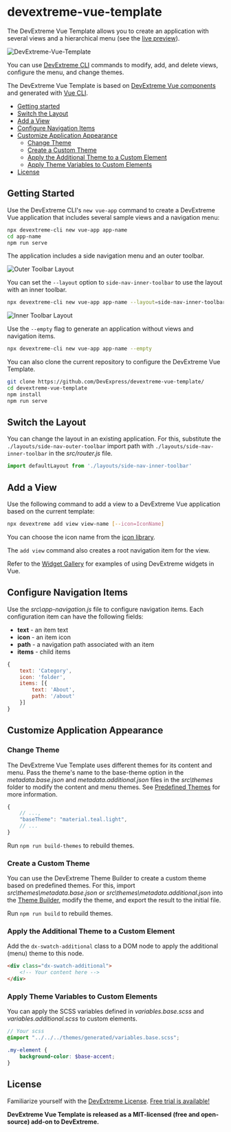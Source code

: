 # devextreme-vue-template

The DevExtreme Vue Template allows you to create an application with several views and a hierarchical menu (see the [live preview](https://devexpress.github.io/devextreme-vue-template/)).

![DevExtreme-Vue-Template](https://user-images.githubusercontent.com/2280467/56042958-edc85800-5d44-11e9-8794-86256ef199ea.png)

You can use [DevExtreme CLI](https://github.com/DevExpress/devextreme-cli) commands to modify, add, and delete views, configure the menu, and change themes.

The DevExtreme Vue Template is based on [DevExtreme Vue components](https://github.com/devexpress/devextreme-vue) and generated with [Vue CLI](https://cli.vuejs.org/).

* [Getting started](#getting-started)
* [Switch the Layout](#switch-layout)
* [Add a View](#add-view)
* [Configure Navigation Items](#configure-nav-items)
* [Customize Application Appearance](#customize-application-appearance)
  * [Change Theme](#change-theme)
  * [Create a Custom Theme](#create-custom-theme)
  * [Apply the Additional Theme to a Custom Element](#apply-additional-theme-to-custom-element)
  * [Apply Theme Variables to Custom Elements](#apply-theme-variables)
* [License](#license)

## <a name="getting-started"></a>Getting Started

Use the DevExtreme CLI's `new vue-app` command to create a DevExtreme Vue application that includes several sample views and a navigation menu:

```bash
npx devextreme-cli new vue-app app-name
cd app-name
npm run serve
```

The application includes a side navigation menu and an outer toolbar.

![Outer Toolbar Layout](https://user-images.githubusercontent.com/2280467/56042969-f1f47580-5d44-11e9-9310-29dcb0fbff6c.png)

You can set the `--layout` option to `side-nav-inner-toolbar` to use the layout with an inner toolbar.

```bash
npx devextreme-cli new vue-app app-name --layout=side-nav-inner-toolbar
```

![Inner Toolbar Layout](https://user-images.githubusercontent.com/2280467/56042973-f3be3900-5d44-11e9-98e3-1a03d0ed1fe3.png)

Use the `--empty` flag to generate an application without views and navigation items.

```bash
npx devextreme-cli new vue-app app-name --empty
```

You can also clone the current repository to configure the DevExtreme Vue Template.

```bash
git clone https://github.com/DevExpress/devextreme-vue-template/
cd devextreme-vue-template
npm install
npm run serve
```

## <a name="switch-layout"></a>Switch the Layout

You can change the layout in an existing application. For this, substitute the `./layouts/side-nav-outer-toolbar` import path with `./layouts/side-nav-inner-toolbar` in the *src/router.js* file.

```javascript
import defaultLayout from './layouts/side-nav-inner-toolbar'
```

## <a name="add-view"></a>Add a View

Use the following command to add a view to a DevExtreme Vue application based on the current template:

```bash
npx devextreme add view view-name [--icon=IconName]
```

You can choose the icon name from the [icon library](https://js.devexpress.com/Documentation/Guide/Themes/Icon_Library/).

The `add view` command also creates a root navigation item for the view.

Refer to the [Widget Gallery](https://js.devexpress.com/Demos/WidgetsGallery/) for examples of using DevExtreme widgets in Vue.

## <a name="configure-nav-items"></a>Configure Navigation Items

Use the *src\app-navigation.js* file to configure navigation items. Each configuration item can have the following fields:

- **text** - an item text
- **icon** - an item icon
- **path** - a navigation path associated with an item
- **items** - child items

```javascript
{
    text: 'Category',
    icon: 'folder',
    items: [{
        text: 'About',
        path: '/about'
    }]
}
```

## <a name="customize-application-appearance"></a>Customize Application Appearance

### <a name="change-theme"></a>Change Theme

The DevExtreme Vue Template uses different themes for its content and menu. Pass the theme's name to the base-theme option in the *metadata.base.json* and *metadata.additional.json* files in the *src\themes* folder to modify the content and menu themes. See [Predefined Themes](https://js.devexpress.com/Documentation/Guide/Themes/Predefined_Themes/) for more information.

```javascript
{
    // ...,
    "baseTheme": "material.teal.light",
    // ...
}
```

Run `npm run build-themes` to rebuild themes.

### <a name="create-custom-theme"></a>Create a Custom Theme

You can use the DevExtreme Theme Builder to create a custom theme based on predefined themes. For this, import *src\themes\metadata.base.json* or *src\themes\metadata.additional.json* into the [Theme Builder](https://js.devexpress.com/Documentation/Guide/Themes/Theme_Builder/), modify the theme, and export the result to the initial file.

Run `npm run build` to rebuild themes.

### <a name="apply-additional-theme-to-custom-element"></a>Apply the Additional Theme to a Custom Element

Add the `dx-swatch-additional` class to a DOM node to apply the additional (menu) theme to this node.

```html
<div class="dx-swatch-additional">
    <!-- Your content here -->
</div>
```

### <a name="apply-theme-variables"></a>Apply Theme Variables to Custom Elements

You can apply the SCSS variables defined in *variables.base.scss* and *variables.additional.scss* to custom elements.

```scss
// Your scss
@import "../../../themes/generated/variables.base.scss";

.my-element {
    background-color: $base-accent;
}
```

## <a name="license"></a>License

Familiarize yourself with the
[DevExtreme License](https://js.devexpress.com/Licensing/).
[Free trial is available!](http://js.devexpress.com/Buy/)

**DevExtreme Vue Template is released as a MIT-licensed (free and open-source) add-on to DevExtreme.**
